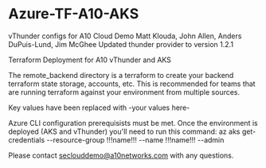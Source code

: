# Azure-TF-A10-AKS

vThunder configs for A10 Cloud Demo
Matt Klouda, John Allen, Anders DuPuis-Lund, Jim McGhee
Updated thunder provider to version 1.2.1

Terraform Deployment for A10 vThunder and AKS

The remote_backend directory is a terraform to create your backend terraform state storage, accounts, etc. This is recommended for teams that are running terraform against your environment from multiple sources.

Key values have been replaced with -your values here-

Azure CLI configuration prerequisists must be met. Once the environment is deployed (AKS and vThunder) you'll need to run this command:
az aks get-credentials --resource-group !!!name!!! --name !!!name!!! --admin

Please contact seclouddemo@a10networks.com with any questions.
